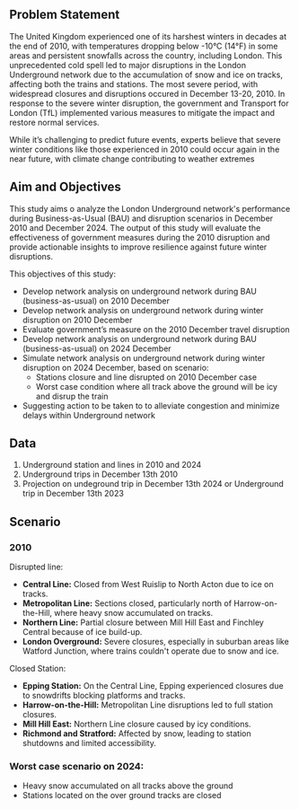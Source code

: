 ## Problem Statement

The United Kingdom experienced one of its harshest winters in decades at the end of 2010, with temperatures dropping below -10°C (14°F) in some areas and persistent snowfalls across the country, including London. This unprecedented cold spell led to major disruptions in the London Underground network due to the accumulation of snow and ice on tracks, affecting both the trains and stations. The most severe period, with widespread closures and disruptions occured in December 13-20, 2010. In response to the severe winter disruption, the government and Transport for London (TfL) implemented various measures to mitigate the impact and restore normal services.

While it’s challenging to predict future events, experts believe that severe winter conditions like those experienced in 2010 could occur again in the near future, with climate change contributing to weather extremes

## Aim and Objectives

This study aims o analyze the London Underground network's performance during Business-as-Usual (BAU) and disruption scenarios in December 2010 and December 2024. The output of this study will evaluate the effectiveness of government measures during the 2010 disruption and provide actionable insights to improve resilience against future winter disruptions.

This objectives of this study:

- Develop network analysis on underground network during BAU (business-as-usual) on 2010 December
- Develop network analysis on underground network during winter disruption on 2010 December
- Evaluate government’s measure on the 2010 December travel disruption
- Develop network analysis on underground network during BAU (business-as-usual) on 2024 December
- Simulate network analysis on underground network during winter disruption on 2024 December, based on scenario:
    - Stations closure and line disrupted on 2010 December case
    - Worst case condition where all track above the ground will be icy and disrup the train
- Suggesting action to be taken to to alleviate congestion and minimize delays within Underground network

## Data

1. Underground station and lines in 2010 and 2024
2. Underground trips in December 13th 2010
3. Projection on undeground trip in December 13th 2024 or Underground trip in December 13th 2023

## Scenario

### 2010

Disrupted line:

- **Central Line:** Closed from West Ruislip to North Acton due to ice on tracks.
- **Metropolitan Line:** Sections closed, particularly north of Harrow-on-the-Hill, where heavy snow accumulated on tracks.
- **Northern Line:** Partial closure between Mill Hill East and Finchley Central because of ice build-up.
- **London Overground:** Severe closures, especially in suburban areas like Watford Junction, where trains couldn't operate due to snow and ice.

Closed Station:

- **Epping Station:** On the Central Line, Epping experienced closures due to snowdrifts blocking platforms and tracks.
- **Harrow-on-the-Hill:** Metropolitan Line disruptions led to full station closures.
- **Mill Hill East:** Northern Line closure caused by icy conditions.
- **Richmond and Stratford:** Affected by snow, leading to station shutdowns and limited accessibility.

### Worst case scenario on 2024:

- Heavy snow accumulated on all tracks above the ground
- Stations located on the over ground tracks are closed
